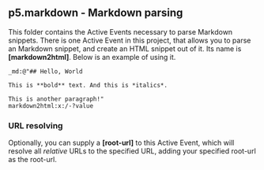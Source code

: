 
## p5.markdown - Markdown parsing

This folder contains the Active Events necessary to parse Markdown snippets. There is one Active Event in this
project, that allows you to parse an Markdown snippet, and create an HTML snippet out of it. Its name is
**[markdown2html]**. Below is an example of using it.

```hyperlambda
_md:@"## Hello, World

This is **bold** text. And this is *italics*.

This is another paragraph!"
markdown2html:x:/-?value
```

### URL resolving

Optionally, you can supply a **[root-url]** to this Active Event, which will resolve all _relative_ URLs to the
specified URL, adding your specified root-url as the root-url.

